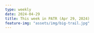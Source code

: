 ```yaml
---
type: weekly
date: 2024-04-29
title: This week in PATR (Apr 29, 2024)
feature-img: "assets/img/big-trail.jpg"
---
```



